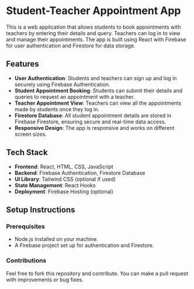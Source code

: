 # Student-Teacher Appointment App

This is a web application that allows students to book appointments with teachers by entering their details and query. Teachers can log in to view and manage their appointments. The app is built using React with Firebase for user authentication and Firestore for data storage.

## Features

- **User Authentication**: Students and teachers can sign up and log in securely using Firebase Authentication.
- **Student Appointment Booking**: Students can submit their details and queries to request an appointment with a teacher.
- **Teacher Appointment View**: Teachers can view all the appointments made by students once they log in.
- **Firestore Database**: All student appointment details are stored in Firebase Firestore, ensuring secure and real-time data access.
- **Responsive Design**: The app is responsive and works on different screen sizes.

## Tech Stack

- **Frontend**: React, HTML, CSS, JavaScript
- **Backend**: Firebase Authentication, Firestore Database
- **UI Library**: Tailwind CSS (optional if used)
- **State Management**: React Hooks
- **Deployment**: Firebase Hosting (optional)

## Setup Instructions

### Prerequisites

- Node.js installed on your machine.
- A Firebase project set up for authentication and Firestore.

### Contributions
Feel free to fork this repository and contribute. You can make a pull request with improvements or bug fixes.
